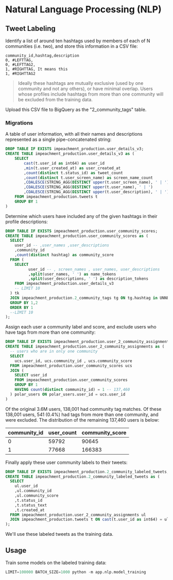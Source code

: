 
# Natural Language Processing (NLP)

## Tweet Labeling

Identify a list of around ten hashtags used by members of each of N communities (i.e. two), and store this information in a CSV file:

```csv
community_id,hashtag,description
0, #LEFTTAG,
0, #LEFTTAG2,
1, #RIGHTTAG, It means this
1, #RIGHTTAG2
```

> Ideally these hashtags are mutually exclusive (used by one community and not any others), or have minimal overlap. Users whose profiles include hashtags from more than one community will be excluded from the training data.

Upload this CSV file to BigQuery as the "2_community_tags" table.

### Migrations

A table of user information, with all their names and descriptions represented as a single pipe-concatenated string:

```sql
DROP TABLE IF EXISTS impeachment_production.user_details_v3;
CREATE TABLE impeachment_production.user_details_v3 as (
    SELECT
        cast(t.user_id as int64) as user_id
        ,min(t.user_created_at) as user_created_at
        ,count(distinct t.status_id) as tweet_count
        ,count(distinct t.user_screen_name) as screen_name_count
        ,COALESCE(STRING_AGG(DISTINCT upper(t.user_screen_name), ' | ') , "")   as screen_names
        ,COALESCE(STRING_AGG(DISTINCT upper(t.user_name), ' | ')        , "")   as user_names
        ,COALESCE(STRING_AGG(DISTINCT upper(t.user_description), ' | ') , "")   as user_descriptions
    FROM impeachment_production.tweets t
    GROUP BY 1
)
```

Determine which users have included any of the given hashtags in their profile descriptions:

```sql
DROP TABLE IF EXISTS impeachment_production.user_community_scores;
CREATE TABLE impeachment_production.user_community_scores as (
  SELECT
    user_id -- ,user_names ,user_descriptions
    ,community_id
    ,count(distinct hashtag) as community_score
  FROM (
    SELECT
          user_id -- , screen_names , user_names, user_descriptions
          ,split(user_names, ' ') as name_tokens
          ,split(user_descriptions, ' ') as description_tokens
    FROM impeachment_production.user_details_v3
    -- LIMIT 10
  ) tk
  JOIN impeachment_production.2_community_tags tg ON tg.hashtag in UNNEST(tk.description_tokens) -- or tg.hashtag in unnest(tk.name_tokens))
  GROUP BY 1,2
  ORDER BY 1
  --LIMIT 10
);
```

Assign each user a community label and score, and exclude users who have tags from more than one community:

```sql
DROP TABLE IF EXISTS impeachment_production.user_2_community_assignments;
CREATE TABLE impeachment_production.user_2_community_assignments as (
  -- users who are in only one community
  SELECT
    ucs.user_id, ucs.community_id , ucs.community_score
  FROM impeachment_production.user_community_scores ucs
  JOIN (
    SELECT user_id
    FROM impeachment_production.user_community_scores
    GROUP BY 1
    HAVING count(distinct community_id) = 1 -- 137,460
  ) polar_users ON polar_users.user_id = ucs.user_id
)
```

Of the original 3.6M users, 138,001 had community tag matches. Of these 138,001 users, 541 (0.4%) had tags from more than one community, and were excluded. The distribution of the remaining 137,460 users is below:

community_id	| user_count	| community_score
---             | ---           | ---
0	            | 59792	        | 90645
1	            | 77668	        | 166383


Finally apply these user community labels to their tweets:

```sql
DROP TABLE IF EXISTS impeachment_production.2_community_labeled_tweets;
CREATE TABLE impeachment_production.2_community_labeled_tweets as (
  SELECT
    ul.user_id
    ,ul.community_id
    ,ul.community_score
    ,t.status_id
    ,t.status_text
    ,t.created_at
  FROM impeachment_production.user_2_community_assignments ul
  JOIN impeachment_production.tweets t ON cast(t.user_id as int64) = ul.user_id
);
```

We'll use these labeled tweets as the training data.

## Usage

Train some models on the labeled training data:

```py
LIMIT=100000 BATCH_SIZE=1000 python -m app.nlp.model_training
```
